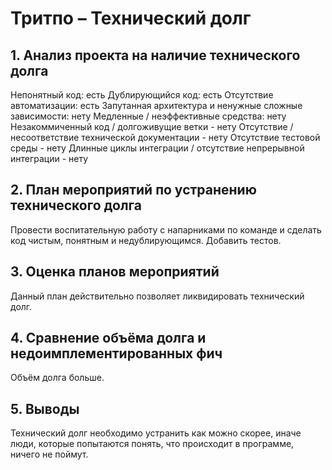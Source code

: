 # Тритпо – Технический долг
## 1. Анализ проекта на наличие технического долга
Непонятный код: есть
Дублирующийся код: есть
Отсутствие автоматизации: есть
Запутанная архитектура и ненужные сложные зависимости: нету
Медленные / неэффективные средства: нету
Незакоммиченный код / долгоживущие ветки - нету
Отсутствие / несоответствие технической документации - нету
Отсутствие тестовой среды - нету
Длинные циклы интеграции / отсутствие непрерывной интеграции - нету
## 2. План мероприятий по устранению технического долга
Провести воспитательную работу с напарниками по команде и сделать код чистым, понятным и недублирующимся. Добавить тестов.
## 3. Оценка планов мероприятий
Данный план действительно позволяет ликвидировать технический долг.
## 4. Сравнение объёма долга и недоимплементированных фич
Объём долга больше.
## 5. Выводы
Технический долг необходимо устранить как можно скорее, иначе люди, которые попытаются понять, что происходит в программе, ничего не поймут.
